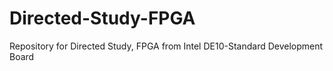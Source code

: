 # Directed-Study-FPGA
Repository for Directed Study, FPGA from Intel DE10-Standard Development Board
